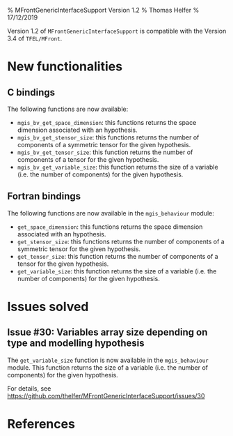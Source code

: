 % MFrontGenericInterfaceSupport Version 1.2 
% Thomas Helfer
% 17/12/2019

Version 1.2 of `MFrontGenericInterfaceSupport` is compatible with the
Version 3.4 of `TFEL/MFront`.

# New functionalities

## C bindings

The following functions are now available:

- `mgis_bv_get_space_dimension`: this functions returns the space
  dimension associated with an hypothesis.
- `mgis_bv_get_stensor_size`: this functions returns the number of
  components of a symmetric tensor for the given hypothesis.
- `mgis_bv_get_tensor_size`: this function returns the number of
  components of a tensor for the given hypothesis.
- `mgis_bv_get_variable_size`: this function returns the size of a
  variable (i.e. the number of components) for the given hypothesis.

## Fortran bindings

The following functions are now available in the `mgis_behaviour`
module:

- `get_space_dimension`: this functions returns the space
  dimension associated with an hypothesis.
- `get_stensor_size`: this functions returns the number of
  components of a symmetric tensor for the given hypothesis.
- `get_tensor_size`: this function returns the number of
  components of a tensor for the given hypothesis.
- `get_variable_size`: this function returns the size of a
  variable (i.e. the number of components) for the given hypothesis.

# Issues solved

## Issue #30: Variables array size depending on type and modelling hypothesis

The `get_variable_size` function is now available in the
`mgis_behaviour` module. This function returns the size of a variable
(i.e. the number of components) for the given hypothesis.

For details, see <https://github.com/thelfer/MFrontGenericInterfaceSupport/issues/30>

# References
